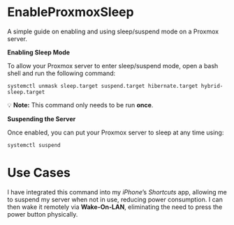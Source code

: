 # EnableProxmoxSleep
A simple guide on enabling and using sleep/suspend mode on a Proxmox server.

**Enabling Sleep Mode**

To allow your Proxmox server to enter sleep/suspend mode, open a bash shell and run the following command:

```
systemctl unmask sleep.target suspend.target hibernate.target hybrid-sleep.target
```

💡 **Note:** This command only needs to be run **once**.



**Suspending the Server**

Once enabled, you can put your Proxmox server to sleep at any time using:
```
systemctl suspend
```

# Use Cases

I have integrated this command into my _iPhone_’s _Shortcuts_ app, allowing me to suspend my server when not in use, reducing power consumption. I can then wake it remotely via **Wake-On-LAN**, eliminating the need to press the power button physically.

